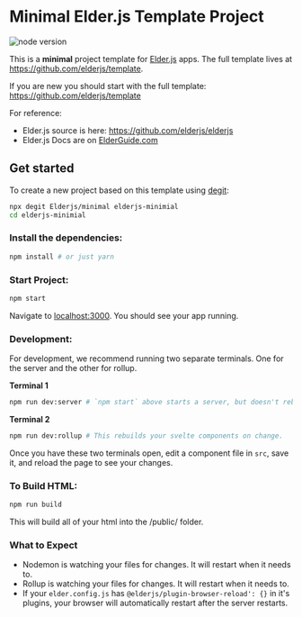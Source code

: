 # Minimal Elder.js Template Project

<img src="https://img.shields.io/badge/dynamic/json?color=brightgreen&label=Node&query=engines.node&url=https%3A%2F%2Fraw.githubusercontent.com%2Felderjs%2Ftemplate%2Fmaster%2Fpackage.json" alt="node version" />

This is a **minimal** project template for [Elder.js](https://elderguide.com/tech/elderjs/) apps. The full template lives at https://github.com/elderjs/template.

If you are new you should start with the full template: https://github.com/elderjs/template

For reference:
* Elder.js source is here: https://github.com/elderjs/elderjs
* Elder.js Docs are on [ElderGuide.com](https://elderguide.com/tech/elderjs/)

## Get started

To create a new project based on this template using [degit](https://github.com/Rich-Harris/degit):

```bash
npx degit Elderjs/minimal elderjs-minimial
cd elderjs-minimial
```

### Install the dependencies:

```bash
npm install # or just yarn
```

### Start Project:

```bash
npm start
```

Navigate to [localhost:3000](http://localhost:3000). You should see your app running.

### Development:

For development, we recommend running two separate terminals. One for the server and the other for rollup.

**Terminal 1**

```bash
npm run dev:server # `npm start` above starts a server, but doesn't rebuild your Svelte components on change.
```

**Terminal 2**

```bash
npm run dev:rollup # This rebuilds your svelte components on change.
```

Once you have these two terminals open, edit a component file in `src`, save it, and reload the page to see your changes.

### To Build HTML:

```bash
npm run build
```

This will build all of your html into the /public/ folder.

### What to Expect

- Nodemon is watching your files for changes. It will restart when it needs to.
- Rollup is watching your files for changes. It will restart when it needs to.
- If your `elder.config.js` has `@elderjs/plugin-browser-reload': {}` in it's plugins, your browser will automatically restart after the server restarts.
